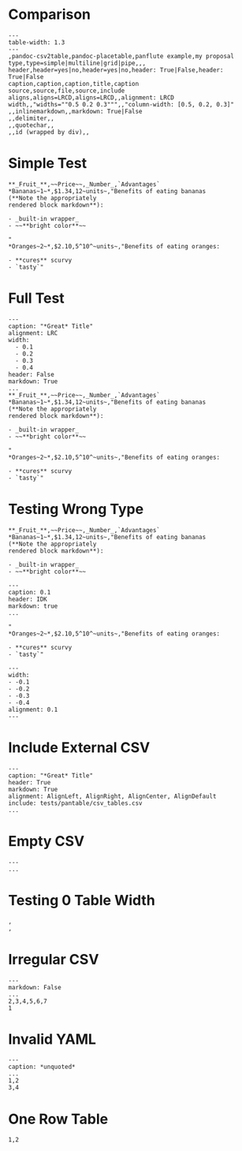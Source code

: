 # Comparison

``` {.table}
---
table-width: 1.3
---
,pandoc-csv2table,pandoc-placetable,panflute example,my proposal
type,type=simple|multiline|grid|pipe,,,
header,header=yes|no,header=yes|no,header: True|False,header: True|False
caption,caption,caption,title,caption
source,source,file,source,include
aligns,aligns=LRCD,aligns=LRCD,,alignment: LRCD
width,,"widths=""0.5 0.2 0.3""",,"column-width: [0.5, 0.2, 0.3]"
,,inlinemarkdown,,markdown: True|False
,,delimiter,,
,,quotechar,,
,,id (wrapped by div),,
```

# Simple Test

``` {.table}
**_Fruit_**,~~Price~~,_Number_,`Advantages`
*Bananas~1~*,$1.34,12~units~,"Benefits of eating bananas
(**Note the appropriately
rendered block markdown**):

- _built-in wrapper_
- ~~**bright color**~~

"
*Oranges~2~*,$2.10,5^10^~units~,"Benefits of eating oranges:

- **cures** scurvy
- `tasty`"
```

# Full Test

``` {.table}
---
caption: "*Great* Title"
alignment: LRC
width:
  - 0.1
  - 0.2
  - 0.3
  - 0.4
header: False
markdown: True
...
**_Fruit_**,~~Price~~,_Number_,`Advantages`
*Bananas~1~*,$1.34,12~units~,"Benefits of eating bananas
(**Note the appropriately
rendered block markdown**):

- _built-in wrapper_
- ~~**bright color**~~

"
*Oranges~2~*,$2.10,5^10^~units~,"Benefits of eating oranges:

- **cures** scurvy
- `tasty`"
```

# Testing Wrong Type

``` {.table}
**_Fruit_**,~~Price~~,_Number_,`Advantages`
*Bananas~1~*,$1.34,12~units~,"Benefits of eating bananas
(**Note the appropriately
rendered block markdown**):

- _built-in wrapper_
- ~~**bright color**~~

---
caption: 0.1
header: IDK
markdown: true
...

"
*Oranges~2~*,$2.10,5^10^~units~,"Benefits of eating oranges:

- **cures** scurvy
- `tasty`"

---
width:
- -0.1
- -0.2
- -0.3
- -0.4
alignment: 0.1
---
```



# Include External CSV

``` {.table}
---
caption: "*Great* Title"
header: True
markdown: True
alignment: AlignLeft, AlignRight, AlignCenter, AlignDefault
include: tests/pantable/csv_tables.csv
...
```

# Empty CSV

``` {.table}
---
...
```

# Testing 0 Table Width

``` {.table}
,
,
```

# Irregular CSV

``` {.table}
---
markdown: False
...
2,3,4,5,6,7
1
```

# Invalid YAML
``` {.table}
---
caption: *unquoted*
...
1,2
3,4
```

# One Row Table

``` {.table}
1,2
```
